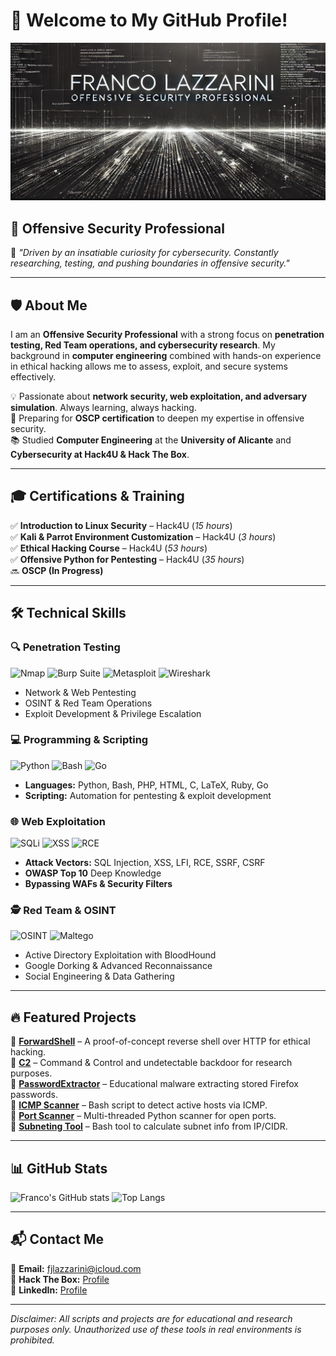 # 👋 Welcome to My GitHub Profile!

![Banner](https://github.com/FJLdx/FJLdx/raw/main/banner.png)

## 🚀 Offensive Security Professional  
🔎 *"Driven by an insatiable curiosity for cybersecurity. Constantly researching, testing, and pushing boundaries in offensive security."*

---

## 🛡️ About Me
I am an **Offensive Security Professional** with a strong focus on **penetration testing, Red Team operations, and cybersecurity research**. My background in **computer engineering** combined with hands-on experience in ethical hacking allows me to assess, exploit, and secure systems effectively.

💡 Passionate about **network security, web exploitation, and adversary simulation**. Always learning, always hacking.  
🎯 Preparing for **OSCP certification** to deepen my expertise in offensive security.  
📚 Studied **Computer Engineering** at the **University of Alicante** and **Cybersecurity at Hack4U & Hack The Box**.  

---

## 🎓 Certifications & Training
✅ **Introduction to Linux Security** – Hack4U (*15 hours*)  
✅ **Kali & Parrot Environment Customization** – Hack4U (*3 hours*)  
✅ **Ethical Hacking Course** – Hack4U (*53 hours*)  
✅ **Offensive Python for Pentesting** – Hack4U (*35 hours*)  
🔜 **OSCP (In Progress)**

---

## 🛠️ Technical Skills

### 🔍 **Penetration Testing**
![Nmap](https://img.shields.io/badge/Tool-Nmap-blue?style=flat&logo=nmap)
![Burp Suite](https://img.shields.io/badge/Tool-BurpSuite-orange?style=flat&logo=burp-suite)
![Metasploit](https://img.shields.io/badge/Tool-Metasploit-red?style=flat&logo=metasploit)
![Wireshark](https://img.shields.io/badge/Tool-Wireshark-blue?style=flat&logo=wireshark)

- Network & Web Pentesting
- OSINT & Red Team Operations
- Exploit Development & Privilege Escalation

### 💻 **Programming & Scripting**
![Python](https://img.shields.io/badge/Python-3776AB?style=flat&logo=python&logoColor=white)
![Bash](https://img.shields.io/badge/Bash-4EAA25?style=flat&logo=gnu-bash&logoColor=white)
![Go](https://img.shields.io/badge/Go-00ADD8?style=flat&logo=go&logoColor=white)

- **Languages:** Python, Bash, PHP, HTML, C, LaTeX, Ruby, Go
- **Scripting:** Automation for pentesting & exploit development

### 🌐 **Web Exploitation**
![SQLi](https://img.shields.io/badge/Exploitation-SQLi-critical?style=flat&color=red)
![XSS](https://img.shields.io/badge/Exploitation-XSS-high?style=flat&color=orange)
![RCE](https://img.shields.io/badge/Exploitation-RCE-high?style=flat&color=orange)

- **Attack Vectors:** SQL Injection, XSS, LFI, RCE, SSRF, CSRF
- **OWASP Top 10** Deep Knowledge
- **Bypassing WAFs & Security Filters**

### 🕵️ **Red Team & OSINT**
![OSINT](https://img.shields.io/badge/Tool-OSINT%20Framework-black?style=flat&logo=cybersecurity)
![Maltego](https://img.shields.io/badge/Tool-Maltego-darkblue?style=flat&logo=maltego)

- Active Directory Exploitation with BloodHound
- Google Dorking & Advanced Reconnaissance
- Social Engineering & Data Gathering

---

## 🔥 Featured Projects
📌 **[ForwardShell](https://github.com/FJLdx/ForwardShell)** – A proof-of-concept reverse shell over HTTP for ethical hacking.  
📌 **[C2](https://github.com/FJLdx/C2)** – Command & Control and undetectable backdoor for research purposes.  
📌 **[PasswordExtractor](https://github.com/FJLdx/PasswordExtractor)** – Educational malware extracting stored Firefox passwords.  
📌 **[ICMP Scanner](https://github.com/FJLdx/icmpscanner)** – Bash script to detect active hosts via ICMP.  
📌 **[Port Scanner](https://github.com/FJLdx/PortScanner)** – Multi-threaded Python scanner for open ports.  
📌 **[Subneting Tool](https://github.com/FJLdx/subneting-tool)** – Bash tool to calculate subnet info from IP/CIDR.  

---

## 📊 GitHub Stats
![Franco's GitHub stats](https://github-readme-stats.vercel.app/api?username=FJLdx&show_icons=true&theme=dark)
![Top Langs](https://github-readme-stats.vercel.app/api/top-langs/?username=FJLdx&layout=compact&theme=dark)

---

## 📬 Contact Me
📧 **Email:** [fjlazzarini@icloud.com](mailto:fjlazzarini@icloud.com)  
🔗 **Hack The Box:** [Profile](https://app.hackthebox.com/profile/2181698)  
🔗 **LinkedIn:** [Profile](https://www.linkedin.com/in/fjldx)

---

*Disclaimer: All scripts and projects are for educational and research purposes only. Unauthorized use of these tools in real environments is prohibited.*

